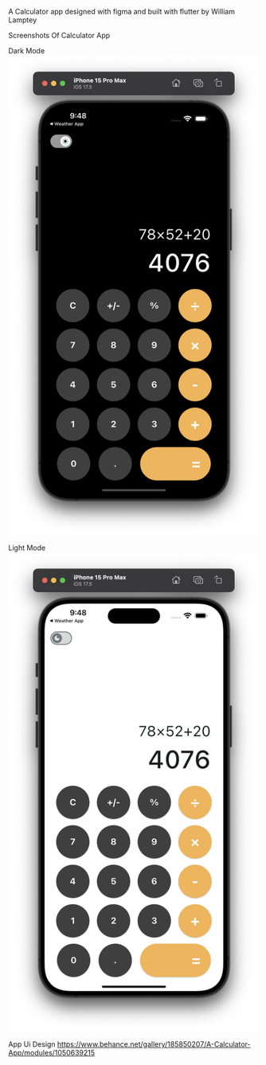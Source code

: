 A Calculator app designed with figma and built with flutter
by William Lamptey

Screenshots Of Calculator App

Dark Mode
![DarkMode](screenshots/darkmode.png)

Light Mode
![LightMode](screenshots/lightmode.png)

App Ui Design
https://www.behance.net/gallery/185850207/A-Calculator-App/modules/1050639215
